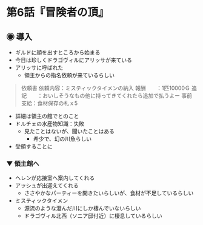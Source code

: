 # 第6話『冒険者の頂』

## ◉ 導入
- ギルドに顔を出すところから始まる
- 今日は珍しくドラゴヴィルにアリッサが来ている
- アリッサに呼ばれた
  - 領主からの指名依頼が来ているらしい

> 依頼書
> 依頼内容：ミスティックタイメンの納入
> 報酬　　：1匹10000Ｇ
> 追記　　：おいしそうなもの他に持ってきてくれたら追加で払うよー
> 事前支給：食材保存の札ｘ5

- 詳細は領主の館でとのこと
- ドルチェの水産物知識：失敗
  - 見たことはないが、聞いたことはある
    - 希少で、幻の川魚らしい
- 受領することに

### ▼ 領主館へ
- ヘレンが応接室へ案内してくれる
- アッシュが出迎えてくれる
  - ささやかなパーティーを開きたいらしいが、食材が不足しているらしい
- ミスティックタイメン
  - 源流のような澄んだ川にしか棲んでいないらしい
  - ドラゴヴィル北西（ソニア邸付近）に棲息しているらしい
